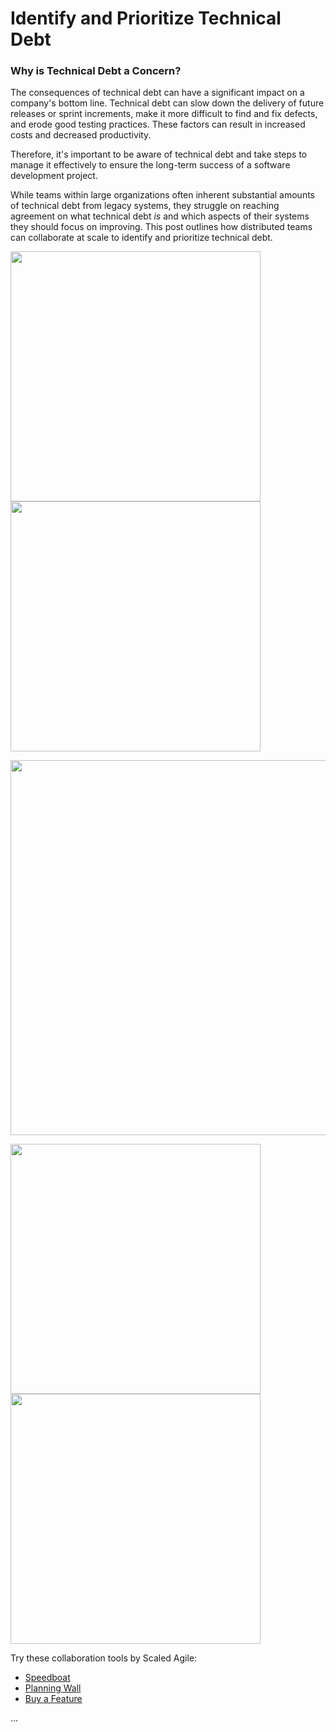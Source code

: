 # Identify and Prioritize Technical Debt

### Why is Technical Debt a Concern?
The consequences of technical debt can have a significant impact on a company's bottom line. Technical debt can slow down the delivery of future releases or sprint increments, make it more difficult to find and fix defects, and erode good testing practices. These factors can result in increased costs and decreased productivity.

Therefore, it's important to be aware of technical debt and take steps to manage it effectively to ensure the long-term success of a software development project.

While teams within large organizations often inherent substantial amounts of technical debt from legacy systems, they struggle on reaching agreement on what technical debt *is* and which aspects of their systems they should focus on improving. This post outlines how distributed teams can collaborate at scale to identify and prioritize technical debt.

<img width="400" src="https://user-images.githubusercontent.com/70295997/217434296-c7e5f196-9bb6-4d3d-bae9-d8465e2299b9.png"><img width="400" src="https://user-images.githubusercontent.com/70295997/217434391-0bc42b3a-24ce-4cf0-89b8-54e402461bd9.png">

<img width="600" src="https://user-images.githubusercontent.com/70295997/217434543-b3d9e44c-8364-43b3-a14a-fa9133004a32.png">

<img width="400" src="https://user-images.githubusercontent.com/70295997/217434776-43daff2f-f19c-4c27-bb11-8a784661f63a.png"><img width="400" src="https://user-images.githubusercontent.com/70295997/217437669-8f7a3182-57dc-4731-8c5c-124aefea21e8.png">

Try these collaboration tools by Scaled Agile:
* [Speedboat](https://collaborate.scaledagile.com/template/try?id=ALL1X3KMJ0NHYGNNSOT0X35EDAKBFAAX)
* [Planning Wall](https://collaborate.scaledagile.com/template/try?id=FPZJ33AZ2FGOIHOLZSNCNZHG2U24CN1K)
* [Buy a Feature](https://collaborate.scaledagile.com/template/try?id=O35E2RMDADPOQXINB2H34LVKOTM2QCW1)

...
